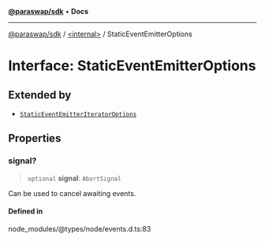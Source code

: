 [**@paraswap/sdk**](../../README.md) • **Docs**

***

[@paraswap/sdk](../../globals.md) / [\<internal\>](../README.md) / StaticEventEmitterOptions

# Interface: StaticEventEmitterOptions

## Extended by

- [`StaticEventEmitterIteratorOptions`](StaticEventEmitterIteratorOptions.md)

## Properties

### signal?

> `optional` **signal**: `AbortSignal`

Can be used to cancel awaiting events.

#### Defined in

node\_modules/@types/node/events.d.ts:83

